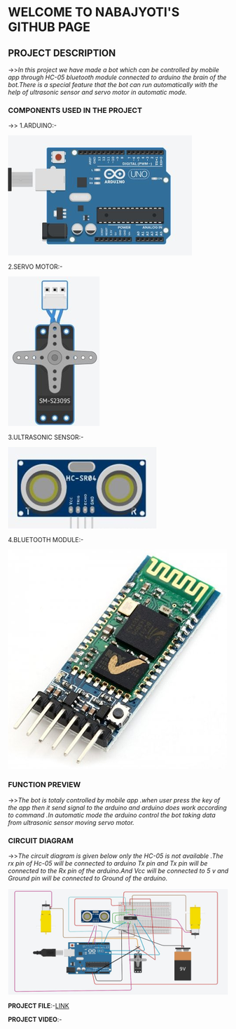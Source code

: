 <h1>WELCOME TO NABAJYOTI'S GITHUB PAGE</h1>

<h2>PROJECT DESCRIPTION</h2>

->>*In this project we have made a bot which can be controlled by
    mobile app through HC-05 bluetooth module connected to arduino
    the brain of the bot.There is a special feature that the bot can run
    automatically with the help of ultrasonic sensor and servo motor in automatic mode.*
  
<h3>COMPONENTS USED IN THE PROJECT</h3>
  
  ->>
   1.ARDUINO:-
    
   ![ard](/photo/23.JPG)

   2.SERVO MOTOR:-
   
   ![se](/photo/25.jpg)
   
   3.ULTRASONIC SENSOR:-
   
   ![ur](/photo/29.JPG)
   
   4.BLUETOOTH MODULE:-
   
   ![br](/photo/28.jpg)
   
<h3>FUNCTION PREVIEW</h3>

   ->>*The bot is totaly controlled by mobile app .when user press the key of the app then
       it send signal to the arduino and arduino does work according to command .In automatic mode
       the arduino control the bot taking data from ultrasonic sensor moving servo motor.*
       
<h3>CIRCUIT DIAGRAM</h3>

   ->>*The circuit diagram is given below only the HC-05 is not available .The rx pin of Hc-05 will be
    connected to arduino Tx pin and Tx pin will be connected to the Rx pin of the arduino.And Vcc will be connected to
    5 v and Ground pin will be connected to Ground of the arduino.*
    
   
   ![ci](/photo/final_auto.JPG)
 
 **PROJECT FILE**:-[LINK](https://github.com/Nabajyotighosh/BLUETOOTH-CONTROL-BOT-WITH-AUTOMATIC-SYSTEM)
 
 **PROJECT VIDEO**:-
 
